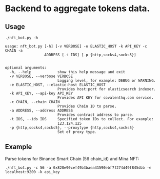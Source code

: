 Backend to aggregate tokens data.
=======

## Usage

`./nft_bot.py -h`

```
usage: nft_bot.py [-h] [-v VERBOSE] -e ELASTIC_HOST -k API_KEY -c CHAIN -a
                  ADDRESS [-t IDS] [-p {http,socks4,socks5}]


optional arguments:
  -h, --help            show this help message and exit
  -v VERBOSE, --verbose VERBOSE
                        Logging level, for example: DEBUG or WARNING.
  -e ELASTIC_HOST, --elastic-host ELASTIC_HOST
                        Provides host:port for elasticsearch indexer.
  -k API_KEY, --api-key API_KEY
                        Provides API KEY for covalenthq.com service.
  -c CHAIN, --chain CHAIN
                        Provides Chain ID to parse.
  -a ADDRESS, --address ADDRESS
                        Provides contract address to parse.
  -t IDS, --ids IDS     Specified token IDs to collect. For example:
                        123,124,125
  -p {http,socks4,socks5}, --proxytype {http,socks4,socks5}
                        Set of proxy type.
```

## Example

Parse tokens for Binance Smart Chain (56 chain_id)  and Mina NFT:

`./nft_bot.py -c 56 -a 0x828e90cef49b3baea41590ebf7f274d49f845dbb -e localhost:9200 -k api_key`
